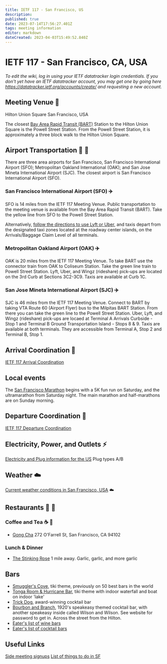 ```yaml
---
title: IETF 117 - San Francisco, US
description: 
published: true
date: 2023-07-14T17:56:27.401Z
tags: meeting information
editor: markdown
dateCreated: 2023-04-03T15:49:52.840Z
---
```


# IETF 117 - San Francisco, CA, USA

*To edit the wiki, log in using your IETF datatracker login credentials. If you don't yet have an IETF datatracker account, you may get one by going here https://datatracker.ietf.org/accounts/create/ and requesting a new account.*

## Meeting Venue :hotel:

Hilton Union Square
San Francisco, USA

The closest [Bay Area Rapid Transit (BART)](https://www.bart.gov/planner) Station to the Hilton Union Square is the Powell Street Station. From the Powell Street Station, it is approximately a three block walk to the Hilton Union Square.

## Airport Transportation :taxi: :train:

There are three area airports for San Francisco, San Francisco International Airport (SFO); Metropolitan Oakland International (OAK); and San Jose Mineta International Airport (SJC). The closest airport is San Francisco International Airport (SFO).  

### San Francisco International Airport (SFO) :airplane: 

SFO is 14 miles from the IETF 117 Meeting Venue. Public transportation to the meeting venue is available from the Bay Area Rapid Transit (BART). Take the yellow line from SFO to the Powell Street Station.

Alternatively, [follow the directions to use Lyft or Uber](https://www.flysfo.com/passengers/ground-transportation/lyft-uber-rides), and taxis depart from the designated taxi zones located at the roadway center islands, on the Arrivals/Baggage Claim Level of all terminals. 

### Metropolitan Oakland Airport (OAK) :airplane: 

OAK is 20 miles from the IETF 117 Meeting Venue. To take BART use the connector train from OAK to Coliseum Station. Take the green line train to Powell Street Station. Lyft, Uber, and Wingz (rideshare) pick-ups are located on the 3rd Curb at Sections 3C2-3C9. Taxis are available at Curb 1C.

### San Jose Mineta International Airport (SJC) :airplane: 

SJC is 46 miles from the IETF 117 Meeting Venue. Connect to BART by taking VTA Route 60 (Airport Flyer) bus to the Milpitas BART Station. From there you can take the green line to the Powell Street Station. Uber, Lyft, and Wingz (rideshare) pick-ups are locaed at Terminal A Arrivals Curbside - Stop 1 and Terminal B Ground Transportation Island - Stops 8 & 9. Taxis are available at both terminals. They are accessible from Terminal A, Stop 2 and Terminal B, Stop 1.

## Arrival Coordination :flight_arrival:

[IETF 117 Arrival Coordination](/meeting/117/arrivals)

## Local events

The [San Francisco Marathon](https://www.thesfmarathon.com/) begins with a 5K fun run on Saturday, and the ultramarathon from Saturday night. The main marathon and half-marathons are on Sunday morning.

## Departure Coordination :flight_departure:

[IETF 117 Departure Coordination](/meeting/117/departures)

## Electricity, Power, and Outlets :zap:

[Electricity and Plug information for the US](https://www.worldstandards.eu/electricity/plugs-and-sockets/ab/) Plug types A/B


## Weather :cloud:

[Current weather conditions in San Francisco, USA](https://www.accuweather.com/en/us/san-francisco/94103/weather-forecast/347629) :cloud:

## Restaurants :stew: :green_salad:
### Coffee and Tea :coffee: :tea: 

* [Gong Cha](https://gong-cha-usa.com/) 272 O'Farrell St, San Francisco, CA 94102

### Lunch & Dinner

* [The Stinking Rose](https://thestinkingrose.com/) 1 mile away. 
Garlic, garlic, and more garlic

## Bars
* [Smuggler's Cove](https://www.smugglerscovesf.com), tiki theme, previously on 50 best bars in the world
* [Tonga Room & Hurricane Bar](https://www.fairmont-san-francisco.com/dine/tonga-room-hurricane-bar/), tiki theme with indoor waterfall and boat on indoor 'lake'
* [Trick Dog](https://www.trickdogbar.com), award-winning cocktail bar
* [Bourbon and Branch](https://www.bourbonandbranch.com), 1920's speakeasy themed cocktail bar, with another speakeasy inside called Wilson and Wilson. See website for password to get in. Across the street from the Hilton.
* [Eater's list of wine bars](https://sf.eater.com/maps/best-wine-bars-san-francisco)
* [Eater's list of cocktail bars](https://sf.eater.com/maps/best-cocktail-bars-san-francisco)

## Useful Links
[Side meeting signups](/meeting/117/sidemeetings)
[List of things to do in SF](/meeting/117/list-of-things-to-do-in-SF)